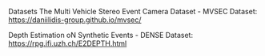 Datasets
The Multi Vehicle Stereo Event Camera Dataset - MVSEC Dataset: https://daniilidis-group.github.io/mvsec/

Depth Estimation oN Synthetic Events - DENSE Dataset: https://rpg.ifi.uzh.ch/E2DEPTH.html
